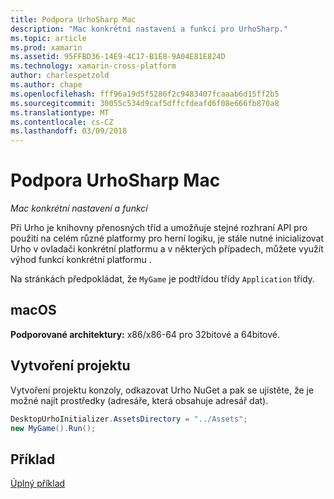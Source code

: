 ```yaml
---
title: Podpora UrhoSharp Mac
description: "Mac konkrétní nastavení a funkcí pro UrhoSharp."
ms.topic: article
ms.prod: xamarin
ms.assetid: 95FFBD36-14E9-4C17-B1E8-9A04E81E824D
ms.technology: xamarin-cross-platform
author: charlespetzold
ms.author: chape
ms.openlocfilehash: fff96a19d5f5286f2c9483407fcaaab6d15ff2b5
ms.sourcegitcommit: 30055c534d9caf5dffcfdeafd6f08e666fb870a8
ms.translationtype: MT
ms.contentlocale: cs-CZ
ms.lasthandoff: 03/09/2018
---
```

# <a name="urhosharp-mac-support"></a>Podpora UrhoSharp Mac

_Mac konkrétní nastavení a funkcí_

Při Urho je knihovny přenosných tříd a umožňuje stejné rozhraní API pro použití na celém různé platformy pro herní logiku, je stále nutné inicializovat Urho v ovladači konkrétní platformu a v některých případech, můžete využít výhod funkcí konkrétní platformu .

Na stránkách předpokládat, že `MyGame` je podtřídou třídy `Application` třídy.

## <a name="macos"></a>macOS

**Podporované architektury:** x86/x86-64 pro 32bitové a 64bitové.

## <a name="creating-a-project"></a>Vytvoření projektu

Vytvoření projektu konzoly, odkazovat Urho NuGet a pak se ujistěte, že je možné najít prostředky (adresáře, která obsahuje adresář dat).

```csharp
DesktopUrhoInitializer.AssetsDirectory = "../Assets";
new MyGame().Run();
```

## <a name="example"></a>Příklad

[Úplný příklad](https://github.com/xamarin/urho-samples/tree/master/FeatureSamples/Cocoa)



